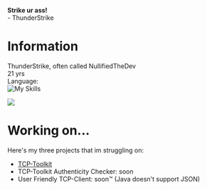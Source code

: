**Strike ur ass!**<br>
\- ThunderStrike
# Information
ThunderStrike, often called NullifiedTheDev<br>
21 yrs<br>
Language:<br>
![My Skills](https://skillicons.dev/icons?i=js,html,css,nodejs,discordjs,vscode)

![](https://github-readme-stats.vercel.app/api?username=0xSnowflakeXD&hide=prs&show_icons=true&theme=tokyonight&border_radius=10)

# Working on...
Here's my three projects that im struggling on:<br>
- [TCP-Toolkit](https://github.com/0xSnowflakeXD/tcp-toolkit)<br>
- TCP-Toolkit Authenticity Checker: soon<br>
- User Friendly TCP-Client: soon™️ (Java doesn't support JSON)
